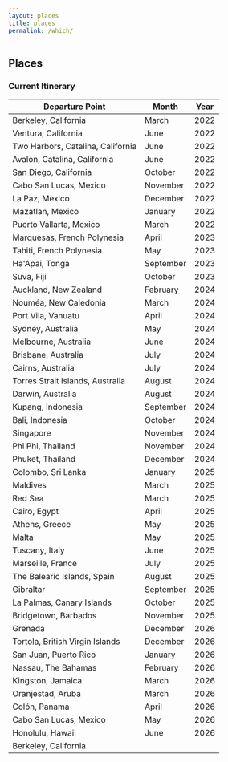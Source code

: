 ```yaml
---
layout: places
title: places
permalink: /which/
---
```


## Places

### Current Itinerary

| Departure Point                   | Month     | Year |
| --------------------------------- | --------- | :--: |
| Berkeley, California              | March     | 2022 |
| Ventura, California               | June      | 2022 |
| Two Harbors, Catalina, California | June      | 2022 |
| Avalon, Catalina, California      | June      | 2022 |
| San Diego, California             | October   | 2022 |
| Cabo San Lucas, Mexico            | November  | 2022 |
| La Paz, Mexico                    | December  | 2022 |
| Mazatlan, Mexico                  | January   | 2022 |
| Puerto Vallarta, Mexico           | March     | 2022 |
| Marquesas, French Polynesia       | April     | 2023 |
| Tahiti, French Polynesia          | May       | 2023 |
| Ha'Apai, Tonga                    | September | 2023 |
| Suva, Fiji                        | October   | 2023 |
| Auckland, New Zealand             | February  | 2024 |
| Nouméa, New Caledonia             | March     | 2024 |
| Port Vila, Vanuatu                | April     | 2024 |
| Sydney, Australia                 | May       | 2024 |
| Melbourne, Australia              | June      | 2024 |
| Brisbane, Australia               | July      | 2024 |
| Cairns, Australia                 | July      | 2024 |
| Torres Strait Islands, Australia  | August    | 2024 |
| Darwin, Australia                 | August    | 2024 |
| Kupang, Indonesia                 | September | 2024 |
| Bali, Indonesia                   | October   | 2024 |
| Singapore                         | November  | 2024 |
| Phi Phi, Thailand                 | November  | 2024 |
| Phuket, Thailand                  | December  | 2024 |
| Colombo, Sri Lanka                | January   | 2025 |
| Maldives                          | March     | 2025 |
| Red Sea                           | March     | 2025 |
| Cairo, Egypt                      | April     | 2025 |
| Athens, Greece                    | May       | 2025 |
| Malta                             | May       | 2025 |
| Tuscany, Italy                    | June      | 2025 |
| Marseille, France                 | July      | 2025 |
| The Balearic Islands, Spain       | August    | 2025 |
| Gibraltar                         | September | 2025 |
| La Palmas, Canary Islands         | October   | 2025 |
| Bridgetown, Barbados              | November  | 2025 |
| Grenada                           | December  | 2026 |
| Tortola, British Virgin Islands   | December  | 2026 |
| San Juan, Puerto Rico             | January   | 2026 |
| Nassau, The Bahamas               | February  | 2026 |
| Kingston, Jamaica                 | March     | 2026 |
| Oranjestad, Aruba                 | March     | 2026 |
| Colón, Panama                     | April     | 2026 |
| Cabo San Lucas, Mexico            | May       | 2026 |
| Honolulu, Hawaii                  | June      | 2026 |
| Berkeley, California              |           |      |
